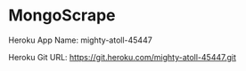 # MongoScrape

Heroku App Name: mighty-atoll-45447

Heroku Git URL: https://git.heroku.com/mighty-atoll-45447.git

